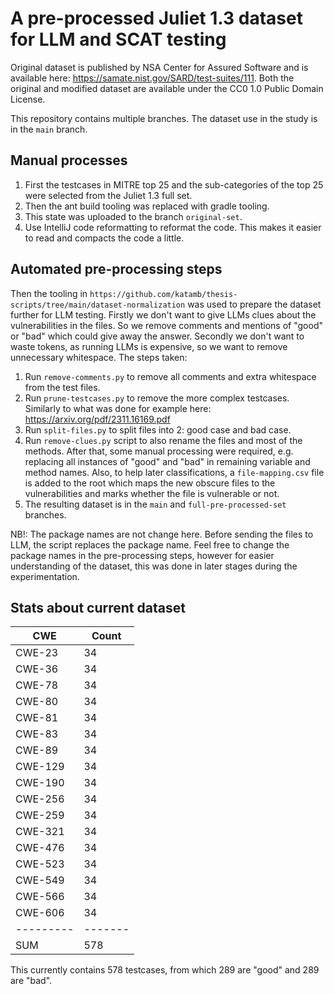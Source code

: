 # A pre-processed Juliet 1.3 dataset for LLM and SCAT testing
Original dataset is published by NSA Center for Assured Software and is available here: https://samate.nist.gov/SARD/test-suites/111.
Both the original and modified dataset are available under the CC0 1.0 Public Domain License.

This repository contains multiple branches. The dataset use in the study is in the `main` branch. 

## Manual processes
1. First the testcases in MITRE top 25 and the sub-categories of the top 25 were selected from the Juliet 1.3 full set.
2. Then the ant build tooling was replaced with gradle tooling.
3. This state was uploaded to the branch `original-set`.
4. Use IntelliJ code reformatting to reformat the code. This makes it easier to read and compacts the code a little.

## Automated pre-processing steps
Then the tooling in `https://github.com/katamb/thesis-scripts/tree/main/dataset-normalization` was used to prepare the
dataset further for LLM testing. Firstly we don't want to give LLMs clues about the vulnerabilities in the files.
So we remove comments and mentions of "good" or "bad" which could give away the answer. Secondly we don't want to waste
tokens, as running LLMs is expensive, so we want to remove unnecessary whitespace. The steps taken:
1. Run `remove-comments.py` to remove all comments and extra whitespace from the test files.
2. Run `prune-testcases.py` to remove the more complex testcases. Similarly to what was done for example here: https://arxiv.org/pdf/2311.16169.pdf
3. Run `split-files.py` to split files into 2: good case and bad case.
4. Run `remove-clues.py` script to also rename the files and most of the methods.
   After that, some manual processing were required, e.g.
   replacing all instances of "good" and "bad" in remaining variable and method names.
   Also, to help later classifications, a `file-mapping.csv` file is added to the root which maps the new obscure files
   to the vulnerabilities and marks whether the file is vulnerable or not.
5. The resulting dataset is in the `main` and `full-pre-processed-set` branches.

NB!: The package names are not change here. Before sending the files to LLM, the script replaces the package
name. Feel free to change the package names in the pre-processing steps, however for easier understanding of the dataset,
this was done in later stages during the experimentation.

## Stats about current dataset
| CWE       | Count   |
|-----------|---------|
| CWE-23    | 34      |
| CWE-36    | 34      |
| CWE-78    | 34      |
| CWE-80    | 34      |
| CWE-81    | 34      |
| CWE-83    | 34      |
| CWE-89    | 34      |
| CWE-129   | 34      |
| CWE-190   | 34      |
| CWE-256   | 34      |
| CWE-259   | 34      |
| CWE-321   | 34      |
| CWE-476   | 34      |
| CWE-523   | 34      |
| CWE-549   | 34      |
| CWE-566   | 34      |
| CWE-606   | 34      |
| --------- | ------- |
| SUM       | 578     |

This currently contains 578 testcases, from which 289 are "good" and 289 are "bad". 
